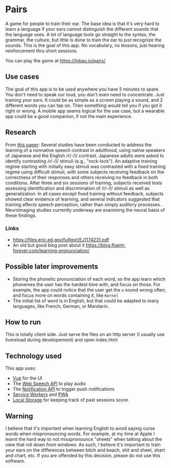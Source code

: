 # Pairs
A game for people to train their ear.
The base idea is that it's very hard to learn a language if your ears cannot distinguish the different sounds that the language uses. A lot of language tools go straight to the syntax, the grammar, the culture, but little is done to train the ear to *just* recognize the sounds. This is the goal of this app. No vocabulary, no lessons, just hearing reinforcement thru short sessions.

You can play the game at https://lobau.io/pairs/

## Use cases
The goal of this app is to be used anywhere you have 5 minutes to spare. You don't need to speak our loud, you don't even need to concentrate. Just training your ears. It could be as simple as a screen playing a sound, and 2 different words you can tap on. Then something would tell you if you got it right or wrong.
A mobile app seems logical for the use case, but a wearable app could be a good companion, if not the main experience.

## Research
From [this paper](https://www.semanticscholar.org/paper/Teaching-the-%2Fr%2F%E2%80%93%2Fl%2F-discrimination-to-Japanese-and-McClelland-Fiez/072ff0f0262f092809945f65fd686191a02345cf?p2df):
Several studies have been conducted to address the learning of a nonnative speech contrast in adulthood, using native speakers of Japanese and the English /r/-/l/ contrast. Japanese adults were asked to identify contrasting /r/-/l/ stimuli (e.g., "rock-lock"). An adaptive training regime starting with initially easy stimuli was contrasted with a fixed training regime using difficult stimuli, with some subjects receiving feedback on the correctness of their responses and others receiving no feedback in both conditions. After three and six sessions of training, subjects received tests assessing identification and discrimination of /r/-/l/ stimuli as well as generalization. In all cases except fixed training without feedback, subjects showed clear evidence of learning, and several indicators suggested that training affects speech perception, rather than simply auditory processes. Neuroimaging studies currently underway are examining the neural basis of these findings.

### Links
- https://files.eric.ed.gov/fulltext/EJ1174231.pdf
- An old but good blog post about it https://blog.fluent-forever.com/learning-pronunciation/

## Possible later improvements
- Storing the phonetic pronunciation of each word, so the app learn which phonemes the user has the hardest time with, and focus on those. For example, the app could notice that the user get the `ə` sound wrong often, and focus more on words containing it, like `Kernel`
- The initial list of word is in English, but that could be adapted to many languages, like French, German, or Mandarin.

## How to run
This is totally client side. Just serve the files on an http server (I usually use livereload during developement) and open index.html

## Technology used
This app uses:
- [Vue](https://vuejs.org/) for the UI 
- The [Web Speech API](https://developer.mozilla.org/en-US/docs/Web/API/Web_Speech_API) to play audio
- The [Notification API](https://notifications.spec.whatwg.org/) to trigger push notifications
- [Service Workers](https://developer.mozilla.org/en-US/docs/Web/API/Service_Worker_API/Using_Service_Workers) and [PWA](https://developer.mozilla.org/en-US/docs/Web/Progressive_web_apps)
- [Local Storage](https://developer.mozilla.org/en-US/docs/Web/API/Window/localStorage) for keeping track of past sessions score.

## Warning
I believe that it's important when learning English to avoid saying curse words when mispronouncing words. For example, at my time at Apple I learnt the hard way to not misspronounce "sheets" when talking about the view that roll down from windows. As such, I believe it's important to train your ears on the differences between bitch and beach, shit and sheet, shart and chart, etc.
If you are offended by this decision, please do not use this software.
